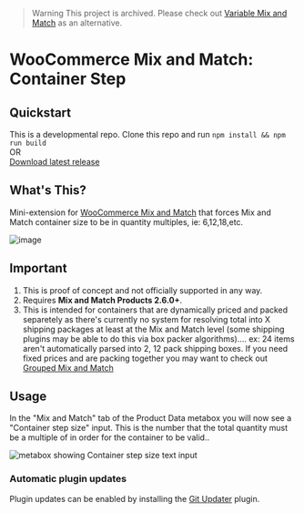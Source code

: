 > Warning This project is archived. Please check out [Variable Mix and Match](https://github.com/kathyisawesome/wc-mnm-variable) as an alternative.

# WooCommerce Mix and Match: Container Step

## Quickstart

This is a developmental repo. Clone this repo and run `npm install && npm run build`   
OR    
[Download latest release](https://github.com/kathyisawesome/wc-mnm-container-step/releases/latest) 

## What's This?

Mini-extension for [WooCommerce Mix and Match](https://woocommerce.com/products/woocommerce-mix-and-match-products) that forces Mix and Match container size to be in quantity multiples, ie: 6,12,18,etc. 

![image](https://user-images.githubusercontent.com/507025/80157388-5155aa00-8583-11ea-9050-d3ddead27af5.png)

## Important

1. This is proof of concept and not officially supported in any way.
2. Requires **Mix and Match Products 2.6.0+**.
3. This is intended for containers that are dynamically priced and packed separetely as there's currently no system for resolving total into X shipping packages at least at the Mix and Match level (some shipping plugins may be able to do this via box packer algorithms).... ex: 24 items aren't automatically parsed into 2, 12 pack shipping boxes. If you need fixed prices and are packing together you may want to check out [Grouped Mix and Match](https://github.com/kathyisawesome/wc-mnm-grouped)

## Usage

In the "Mix and Match" tab of the Product Data metabox you will now see a "Container step size" input. This is the number that the total quantity must be a multiple of in order for the container to be valid..

![metabox showing Container step size text input](https://user-images.githubusercontent.com/507025/80157273-08055a80-8583-11ea-95b7-29dcc757accd.png)

### Automatic plugin updates

Plugin updates can be enabled by installing the [Git Updater](https://git-updater.com/) plugin.
